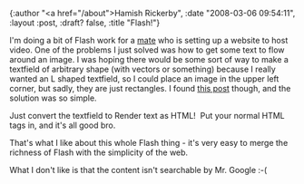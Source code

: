 {:author "<a href=\"/about\">Hamish Rickerby</a>", :date "2008-03-06 09:54:11", :layout :post, :draft? false, :title "Flash!"}

I'm doing a bit of Flash work for a <a href="http://broomemedia.com.au">mate</a> who is setting up a website to host video.  One of the problems I just solved was how to get some text to flow around an image.  I was hoping there would be some sort of way to make a textfield of arbitrary shape (with vectors or something) because I really wanted an L shaped textfield, so I could place an image in the upper left corner, but sadly, they are just rectangles.  I found <a href="http://www.actionscript.org/forums/showthread.php3?t=133932">this post</a> though, and the solution was so simple.

Just convert the textfield to Render text as HTML!  Put your normal HTML tags in, and it's all good bro.

That's what I like about this whole Flash thing - it's very easy to merge the richness of Flash with the simplicity of the web.

What I don't like is that the content isn't searchable by Mr. Google :-(
